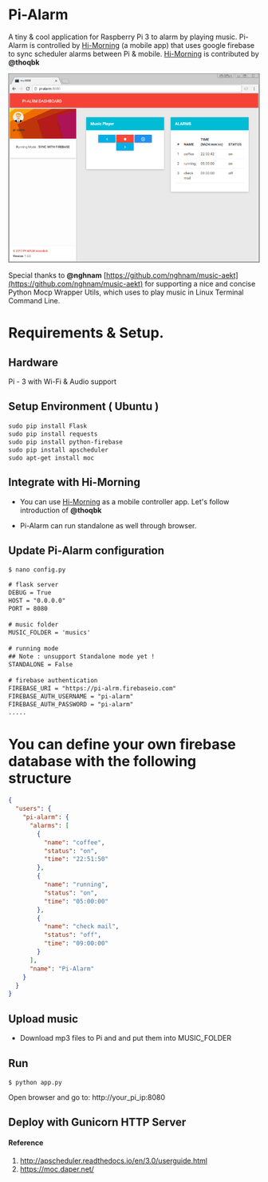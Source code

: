 # Pi-Alarm
A tiny & cool application for Raspberry Pi 3 to alarm by playing music.
Pi-Alarm is controlled by [Hi-Morning](https://github.com/hi-morning/HiMorning) (a mobile app) that uses google firebase to sync scheduler alarms between Pi & mobile. [Hi-Morning](https://github.com/hi-morning/HiMorning) is contributed by **@thoqbk**

![](static/images/screenshot.png)

Special thanks to **@nghnam** [https://github.com/nghnam/music-aekt](https://github.com/nghnam/music-aekt) for supporting a nice and concise Python Mocp Wrapper Utils, which uses to play music in Linux Terminal Command Line.

# Requirements & Setup.
## Hardware
Pi - 3 with Wi-Fi & Audio support

## Setup Environment ( Ubuntu )
```
sudo pip install Flask
sudo pip install requests
sudo pip install python-firebase
sudo pip install apscheduler
sudo apt-get install moc
```

## Integrate with Hi-Morning
* You can use [Hi-Morning](https://github.com/hi-morning/HiMorning) as a mobile controller app. Let's follow introduction of **@thoqbk**

* Pi-Alarm can run standalone as well through browser.

## Update Pi-Alarm configuration
```
$ nano config.py
```

```
# flask server
DEBUG = True
HOST = "0.0.0.0"
PORT = 8080

# music folder
MUSIC_FOLDER = 'musics'

# running mode
## Note : unsupport Standalone mode yet !
STANDALONE = False

# firebase authentication
FIREBASE_URI = "https://pi-alrm.firebaseio.com"
FIREBASE_AUTH_USERNAME = "pi-alarm"
FIREBASE_AUTH_PASSWORD = "pi-alarm"
.....
```

# You can define your own firebase database with the following structure
```json
{
  "users": {
    "pi-alarm": {
      "alarms": [
        {
          "name": "coffee",
          "status": "on",
          "time": "22:51:50"
        },
        {
          "name": "running",
          "status": "on",
          "time": "05:00:00"
        },
        {
          "name": "check mail",
          "status": "off",
          "time": "09:00:00"
        }
      ],
      "name": "Pi-Alarm"
    }
  }
}    
```


## Upload music 
* Download mp3 files to Pi and and put them into MUSIC_FOLDER

## Run
```
$ python app.py
```
Open browser and go to: http://your_pi_ip:8080

## Deploy with Gunicorn HTTP Server


#### Reference
1. http://apscheduler.readthedocs.io/en/3.0/userguide.html
2. https://moc.daper.net/